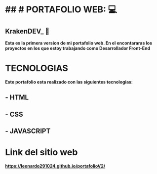 # ## # PORTAFOLIO WEB: 💻
## KrakenDEV_ 🐙

**Esta es la primera version de mi portafolio web. En el encontararas los proyectos en los que estoy trabajando como Desarrollador Front-End**

# TECNOLOGIAS
**Este portafolio esta realizado con las siguientes tecnologias:**
## - HTML
## - CSS
## - JAVASCRIPT

# Link del sitio web
**https://leonardo291024.github.io/portafolioV2/**

